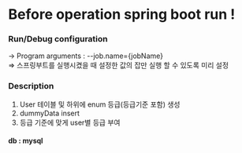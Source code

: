 
# Before operation spring boot run !

### Run/Debug configuration
-> Program arguments : --job.name={jobName}<br />
=> 스프링부트를 실행시켰을 때 설정한 값의 잡만 실행 할 수 있도록 미리 설정 

### Description
 1. User 테이블 및 하위에 enum 등급(등급기준 포함) 생성<br />
 2. dummyData insert<br />
 3. 등급 기준에 맞게 user별 등급 부여<br />


#### db : mysql